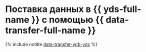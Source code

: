 # Поставка данных в {{ yds-full-name }} с помощью {{ data-transfer-full-name }}

{% include notitle [data-transfer-ydb-yds](../../_tutorials/dataplatform/data-transfer-ydb-yds.md) %}
